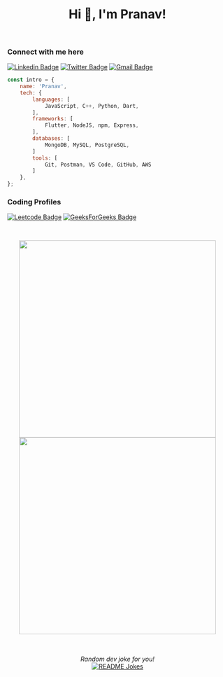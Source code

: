 <div align="center">
<h1 align="center">Hi 👋, I'm Pranav!</h1>
<br>
</div>

### Connect with me here

[![Linkedin Badge](https://img.shields.io/badge/-Pranav-0B65C2?style=flat-square&logo=Linkedin&logoColor=white&link=https://www.linkedin.com/in/pranv-ps/)](https://www.linkedin.com/in/pranv-ps/)
[![Twitter Badge](https://img.shields.io/badge/-pranav__ps-188CD8?style=flat-square&logo=Twitter&logoColor=white&link=https://www.linkedin.com/in/pranav__ps/)](https://twitter.com/pranav__ps/)
[![Gmail Badge](https://img.shields.io/badge/-Pranav-D2042D?style=flat-square&logo=Gmail&logoColor=white&link=mailto:pranav.nit.vns@gmail.com.com)](mailto:pranav.nit.vns@gmail.com.com)

```javascript
const intro = {
    name: 'Pranav',
    tech: {
        languages: [
            JavaScript, C++, Python, Dart,
        ],
        frameworks: [
            Flutter, NodeJS, npm, Express,
        ],
        databases: [
            MongoDB, MySQL, PostgreSQL,
        ]
        tools: [
            Git, Postman, VS Code, GitHub, AWS
        ]
    },
};

```

### Coding Profiles

[![Leetcode Badge](https://img.shields.io/badge/-Pranav-e5ae50?style=flat-square&logo=leetcode&logoColor=white&link=https://leetcode.com/BEN__10/)](https://leetcode.com/BEN__10/)
[![GeeksForGeeks Badge](https://img.shields.io/badge/-pranav_ps-3ca26b?style=flat-square&logo=geeksforgeeks&logoColor=white&link=https://auth.geeksforgeeks.org/user/pranav_ps/)](https://auth.geeksforgeeks.org/user/pranav_ps/)

<br/>

<p align = "center">
<img src="https://github-readme-stats-sigma-five.vercel.app/api?username=Pranav108&show_icons=true&theme=tokyonight" width = 450 />
<img src = "https://github-readme-streak-stats.herokuapp.com?user=Pranav108&theme=dark&hide_border=true" width = 450/>
</p>

</br>
</br>
<div align="center">
<i>Random dev joke for you!</i><br>
<a href="https://readme-jokes.vercel.app"><img align="center" src="https://readme-jokes.vercel.app/api" alt="README Jokes"></a>
</div>

